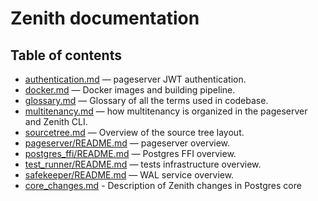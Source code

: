 # Zenith documentation

## Table of contents

- [authentication.md](authentication.md) — pageserver JWT authentication.
- [docker.md](docker.md) — Docker images and building pipeline.
- [glossary.md](glossary.md) — Glossary of all the terms used in codebase.
- [multitenancy.md](multitenancy.md) — how multitenancy is organized in the pageserver and Zenith CLI.
- [sourcetree.md](sourcetree.md) — Overview of the source tree layout.
- [pageserver/README.md](/pageserver/README.md) — pageserver overview.
- [postgres_ffi/README.md](/libs/postgres_ffi/README.md) — Postgres FFI overview.
- [test_runner/README.md](/test_runner/README.md) — tests infrastructure overview.
- [safekeeper/README.md](/safekeeper/README.md) — WAL service overview.
- [core_changes.md](core_changes.md) - Description of Zenith changes in Postgres core
